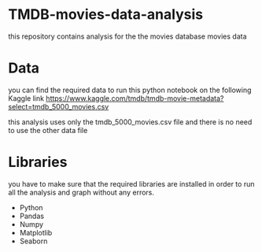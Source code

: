 # TMDB-movies-data-analysis
this repository contains analysis for the the movies database movies data 


# Data
you can find the required data to run this python notebook on the following Kaggle link
https://www.kaggle.com/tmdb/tmdb-movie-metadata?select=tmdb_5000_movies.csv

this analysis uses only the tmdb_5000_movies.csv file and there is no need to use the other data file


# Libraries
you have to make sure that the required libraries are installed in order to run all the analysis and graph without any errors.

* Python
* Pandas
* Numpy
* Matplotlib
* Seaborn
